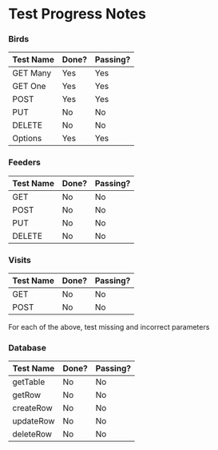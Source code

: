 # Test Progress Notes

### Birds
| Test Name | Done? | Passing? |
| --------- | ----- | -------- |
| GET Many	| Yes 	| Yes 	   |
| GET One	| Yes 	| Yes 	   |
| POST 		| Yes 	| Yes 	   |
| PUT 		| No 	| No 	   |
| DELETE 	| No 	| No 	   |
| Options 	| Yes 	| Yes 	   |

### Feeders
| Test Name | Done? | Passing? |
| --------- | ----- | -------- |
| GET 		| No 	| No 	   |
| POST 		| No 	| No 	   |
| PUT 		| No 	| No 	   |
| DELETE 	| No 	| No 	   |


### Visits
| Test Name | Done? | Passing? |
| --------- | ----- | -------- |
| GET 		| No 	| No 	   |
| POST 		| No 	| No 	   |

For each of the above, test missing and incorrect parameters

### Database
| Test Name | Done? | Passing? |
| --------- | ----- | -------- |
| getTable	| No 	| No 	   |
| getRow	| No 	| No 	   |
| createRow	| No 	| No 	   |
| updateRow | No 	| No 	   |
| deleteRow	| No 	| No 	   |
